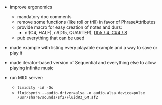 - improve ergonomics
  - mandatory doc comments
  - remove some functions (like roll or trill) in favor of PhraseAttributes
  - provide macro for easy creation of notes and durs:
    - n!(C4, HALF), n!(Df5, QUARTER), [Db5 / 4, C#4 / 8](https://wiki.ccarh.org/wiki/Guido_Music_Notation)
  - pub everything that can be used

- made example with listing every playable example and a way to save or play it

- made iterator-based version of Sequential and everything else to allow
  playing infinite music

- run MIDI server:
  - `timidity -iA -Os`
  - `fluidsynth --audio-driver=alsa -o audio.alsa.device=pulse /usr/share/sounds/sf2/FluidR3_GM.sf2`
